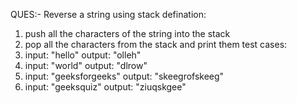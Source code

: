 QUES:- Reverse a string using stack
defination:
1. push all the characters of the string into the stack
2. pop all the characters from the stack and print them
test cases:
1. input: "hello"
   output: "olleh"
2. input: "world"
    output: "dlrow"
3. input: "geeksforgeeks"
    output: "skeegrofskeeg"
4. input: "geeksquiz"
    output: "ziuqskgee"
